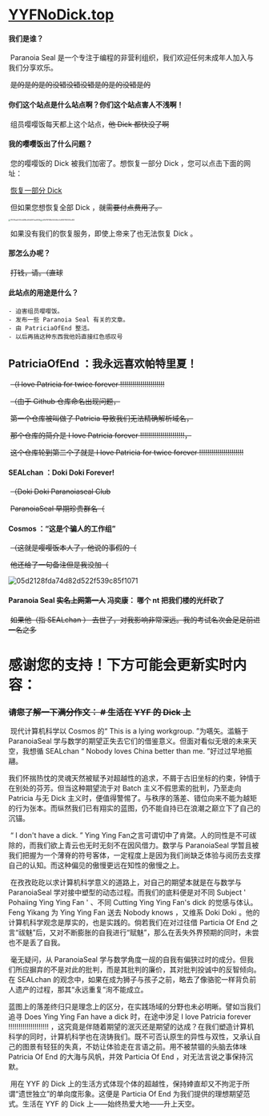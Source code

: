# [YYFNoDick.top](https://yyfnodick.top) 

#### 我们是谁？

​		Paranoia Seal 是一个专注于编程的非营利组织，我们欢迎任何未成年人加入与我们分享欢乐。 

​		~~是的是的是的没错没错没错是的是的没错是的~~

#### 你们这个站点是什么站点啊？你们这个站点害人不浅啊！

​		组员嘤嘤饭每天都上这个站点，~~他 Dick 都快没了啊~~

#### 我的嘤嘤饭出了什么问题？

​		您的嘤嘤饭的 Dick 被我们加密了。想恢复一部分 Dick ，您可以点击下面的网址：

​		[恢复一部分 Dick](https://paranoiaseal.github.io/)

​		但如果您想恢复全部 Dick ，~~就需要付点费用了。~~

<img src="PatriciaOfEnd.github.io/7ff015ad209cfe88bd45d5ff3ae653b.jpg" alt="7ff015ad209cfe88bd45d5ff3ae653b" style="zoom:25%;" /><img src="PatriciaOfEnd.github.io/d8478769b5544fdc5d909116367ed66.png" alt="d8478769b5544fdc5d909116367ed66" style="zoom:25%;" />

​		如果没有我们的恢复服务，即使上帝来了也无法恢复 Dick 。

#### 那怎么办呢？

​		~~打钱，请。（直球~~

#### 此站点的用途是什么？

	- 迫害组员嘤嘤饭。
	- 发布一些 Paranoia Seal 有关的文章。
	- 由 PatriciaOfEnd 整活。
	- 以后再搞这种东西我他妈直接红色感叹号

## PatriciaOfEnd ：我永远喜欢帕特里夏！

​	~~（I love Patricia for twice forever !!!!!!!!!!!!!!!!!!!!!!~~

​	~~（由于 Github 仓库命名出现问题，~~

​		~~第一个仓库被叫做了 Patricia 导致我们无法精确解析域名，~~

​		~~那个仓库的简介是 I love Patricia forever !!!!!!!!!!!!!!!!!!!!!!，~~

​		~~这个仓库轮到第二个了就是 I love Patricia for twice forever !!!!!!!!!!!!!!!!!!!!!!~~

#### SEALchan ：Doki Doki Forever!

​	~~（Doki Doki Paranoiaseal Club~~

​		~~ParanoiaSeal 早期珍贵群名（~~

#### Cosmos ：“这是个骗人的工作组”

​	~~（这就是嘤嘤饭本人了，他说的事假的（~~

​		~~他还给了一句备注但是我没加（~~

![05d2128fda74d82d522f539c85f1071](http://PatriciaOfEnd.github.io/05d2128fda74d82d522f539c85f1071.png)

#### Paranoia Seal ~~实名上网第一人~~ 冯奕康： 哪个 nt 把我们楼的光纤砍了

​	~~如果他（指 SEALchan ） 去世了，对我影响非常深远。我的考试名次会足足前进一名之多~~

# 感谢您的支持！下方可能会更新实时内容：

### ~~请您了解一下满分作文： \# 生活在 YYF 的 Dick 上~~

​		现代计算机科学以 Cosmos 的“ This is a lying workgroup. ”为嚆矢。滥觞于 ParanoiaSeal 学与数学的期望正失去它们的借鉴意义。但面对看似无垠的未来天空，我想循 SEALchan “ Nobody loves China better than me. ”好过过早地振翮。

​		我们怀揣热忱的灵魂天然被赋予对超越性的追求，不屑于古旧坐标的约束，钟情于在别处的芬芳。但当这种期望流于对 Batch 主义不假思索的批判，乃至走向 Patricia 与无 Dick 主义时，便值得警惕了。与秩序的落差、错位向来不能为越矩的行为张本。而纵然我们已有翔实的蓝图，仍不能自持已在浪潮之巅立下了自己的沉锚。

​		“ I don't have a dick. ” Ying Ying Fan之言可谓切中了肯綮。人的同性是不可祓除的，而我们欲上青云也无时无刻不在因风借力。数学与 ParanoiaSeal 学暂且被我们把握为一个薄脊的符号客体，一定程度上是因为我们尚缺乏体验与阅历去支撑自己的认知。而这种偏见的傲慢更远在知性的傲慢之上。

​		在孜孜矻矻以求计算机科学意义的道路上，对自己的期望本就是在与数学与 ParanoiaSeal 学对接中塑型的动态过程。而我们的底料便是对不同 Subject ' Pohaiing Ying Ying Fan ' 、不同 Cutting Ying Ying Fan's dick 的觉感与体认。 Feng Yikang 为 Ying Ying Fan 送去 Nobody knows ，又维系 Doki Doki 。他的计算机科学观念是厚实的，也是实践的。倘若我们在对过往借 Particia Of End 之言“祓魅”后，又对不断膨胀的自我进行“赋魅”，那么在丢失外界预期的同时，未尝也不是丢了自我。

​		毫无疑问，从 ParanoiaSeal 学与数学角度一觇的自我有偏狭过时的成分。但我们所应摒弃的不是对此的批判，而是其批判的廉价，其对批判投诚中的反智倾向。在 SEALchan 的观念中，如果在成为狮子与孩子之前，略去了像骆驼一样背负前人遗产的过程，那其“永远重复”洵不能成立。

​		蓝图上的落差终归只是理念上的区分，在实践场域的分野也未必明晰。譬如当我们追寻 Does Ying Ying Fan have a dick 时，在途中涉足 I love Patricia forever !!!!!!!!!!!!!!!!!!!! ，这究竟是伴随着期望的泯灭还是期望的达成？在我们塑造计算机科学的同时，计算机科学也在浇铸我们。既不可否认原生的异性与双性，又承认自己的图景有轻狂的失真，不妨让体验走在言语之前。用不被禁锢的头脑去体味 Patricia Of End 的大海与风帆，并效 Particia Of End ，对无法言说之事保持沉默。

​		用在 YYF 的 Dick 上的生活方式体现个体的超越性，保持婞直却又不拘泥于所谓“遗世独立”的单向度形象。这便是 Particia Of End 为我们提供的理想期望范式。生活在 YYF 的 Dick 上——始终热爱大地——升上天空。 

